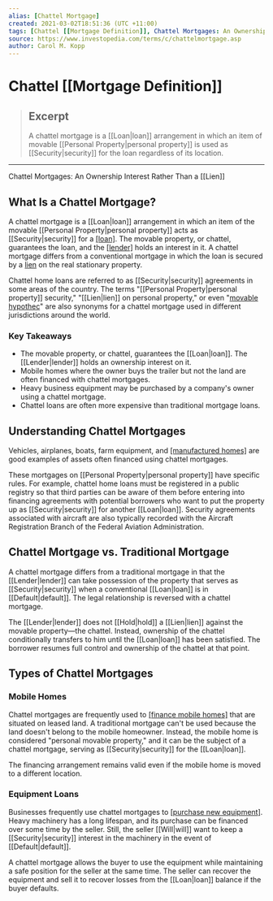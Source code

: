 ```yaml
---
alias: [Chattel Mortgage]
created: 2021-03-02T18:51:36 (UTC +11:00)
tags: [Chattel [[Mortgage Definition]], Chattel Mortgages: An Ownership Interest Rather Than a Lien]
source: https://www.investopedia.com/terms/c/chattelmortgage.asp
author: Carol M. Kopp
---
```


# Chattel [[Mortgage Definition]]

> ## Excerpt
> A chattel mortgage is a [[Loan|loan]] arrangement in which an item of movable [[Personal Property|personal property]] is used as [[Security|security]] for the loan regardless of its location.

---

Chattel Mortgages: An Ownership Interest Rather Than a [[Lien]]
## What Is a Chattel Mortgage?

A chattel mortgage is a [[Loan|loan]] arrangement in which an item of the movable [[Personal Property|personal property]] acts as [[Security|security]] for a [[loan]](https://www.investopedia.com/terms/l/loan.asp). The movable property, or chattel, guarantees the loan, and the [[lender]](https://www.investopedia.com/terms/l/[[Lender|lender]].asp) holds an interest in it. A chattel mortgage differs from a conventional mortgage in which the loan is secured by a [lien](https://www.investopedia.com/terms/l/[[Lien|lien]].asp) on the real stationary property.

Chattel home loans are referred to as [[Security|security]] agreements in some areas of the country. The terms "[[Personal Property|personal property]] security," "[[Lien|lien]] on personal property," or even "[movable hypothec](https://www.investopedia.com/terms/h/hypothecation.asp)" are also synonyms for a chattel mortgage used in different jurisdictions around the world.

### Key Takeaways

-   The movable property, or chattel, guarantees the [[Loan|loan]]. The [[Lender|lender]] holds an ownership interest on it.
-   Mobile homes where the owner buys the trailer but not the land are often financed with chattel mortgages.
-   Heavy business equipment may be purchased by a company's owner using a chattel mortgage.
-   Chattel loans are often more expensive than traditional mortgage loans.

## Understanding Chattel Mortgages

Vehicles, airplanes, boats, farm equipment, and [[manufactured homes]](https://www.investopedia.com/articles/personal-[[Finance|finance]]/112814/fha-loans-option-manufactured-homes-too.asp) are good examples of assets often financed using chattel mortgages.

These mortgages on [[Personal Property|personal property]] have specific rules. For example, chattel home loans must be registered in a public registry so that third parties can be aware of them before entering into financing agreements with potential borrowers who want to put the property up as [[Security|security]] for another [[Loan|loan]]. Security agreements associated with aircraft are also typically recorded with the Aircraft Registration Branch of the Federal Aviation Administration.

## Chattel Mortgage vs. Traditional Mortgage

A chattel mortgage differs from a traditional mortgage in that the [[Lender|lender]] can take possession of the property that serves as [[Security|security]] when a conventional [[Loan|loan]] is in [[Default|default]]. The legal relationship is reversed with a chattel mortgage.

The [[Lender|lender]] does not [[Hold|hold]] a [[Lien|lien]] against the movable property—the chattel. Instead, ownership of the chattel conditionally transfers to him until the [[Loan|loan]] has been satisfied. The borrower resumes full control and ownership of the chattel at that point.

## Types of Chattel Mortgages

### Mobile Homes

Chattel mortgages are frequently used to [[finance mobile homes]](https://www.investopedia.com/articles/personal-[[Finance|finance]]/033115/are-mortgages-available-mobile-homes.asp) that are situated on leased land. A traditional mortgage can't be used because the land doesn't belong to the mobile homeowner. Instead, the mobile home is considered "personal movable property," and it can be the subject of a chattel mortgage, serving as [[Security|security]] for the [[Loan|loan]].

The financing arrangement remains valid even if the mobile home is moved to a different location.

### Equipment Loans

Businesses frequently use chattel mortgages to [[purchase new equipment]](https://www.fsa.usda.gov/Internet/FSA_File/helpful_hints.pdf). Heavy machinery has a long lifespan, and its purchase can be financed over some time by the seller. Still, the seller [[Will|will]] want to keep a [[Security|security]] interest in the machinery in the event of [[Default|default]].

A chattel mortgage allows the buyer to use the equipment while maintaining a safe position for the seller at the same time. The seller can recover the equipment and sell it to recover losses from the [[Loan|loan]] balance if the buyer defaults.

